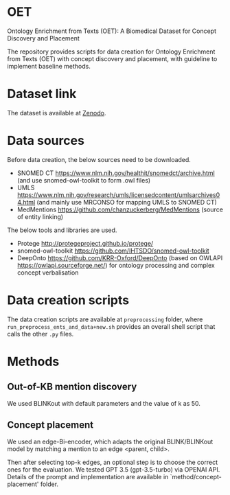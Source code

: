 # OET
Ontology Enrichment from Texts (OET): A Biomedical Dataset for Concept Discovery and Placement

The repository provides scripts for data creation for Ontology Enrichment from Texts (OET) with concept discovery and placement, with guideline to implement baseline methods.

# Dataset link 
The dataset is available at [Zenodo](https://zenodo.org/record/8043690). 

# Data sources 
Before data creation, the below sources need to be downloaded.
* SNOMED CT https://www.nlm.nih.gov/healthit/snomedct/archive.html (and use snomed-owl-toolkit to form .owl files)
* UMLS https://www.nlm.nih.gov/research/umls/licensedcontent/umlsarchives04.html (and mainly use MRCONSO for mapping UMLS to SNOMED CT)
* MedMentions https://github.com/chanzuckerberg/MedMentions (source of entity linking)

The below tools and libraries are used.
* Protege http://protegeproject.github.io/protege/
* snomed-owl-toolkit https://github.com/IHTSDO/snomed-owl-toolkit
* DeepOnto https://github.com/KRR-Oxford/DeepOnto (based on OWLAPI https://owlapi.sourceforge.net/) for ontology processing and complex concept verbalisation

# Data creation scripts
The data creation scripts are available at `preprocessing` folder, where `run_preprocess_ents_and_data+new.sh` provides an overall shell script that calls the other `.py` files.

# Methods
## Out-of-KB mention discovery
We used BLINKout with default parameters and the value of k as 50.

## Concept placement
We used an edge-Bi-encoder, which adapts the original BLINK/BLINKout model by matching a mention to an edge <parent, child>.

Then after selecting top-k edges, an optional step is to choose the correct ones for the evaluation. We tested GPT 3.5 (gpt-3.5-turbo) via OPENAI API. Details of the prompt and implementation are available in `method/concept-placement' folder.
